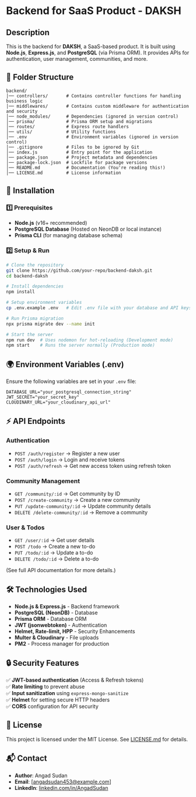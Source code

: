 # Backend for SaaS Product - DAKSH

## Description

This is the backend for **DAKSH**, a SaaS-based product. It is built using **Node.js**, **Express.js**, and **PostgreSQL** (via Prisma ORM). It provides APIs for authentication, user management, communities, and more.

## 📂 Folder Structure

```
backend/
│── controllers/       # Contains controller functions for handling business logic
│── middlewares/       # Contains custom middleware for authentication and security
│── node_modules/      # Dependencies (ignored in version control)
│── prisma/            # Prisma ORM setup and migrations
│── routes/            # Express route handlers
│── utils/             # Utility functions
│── .env               # Environment variables (ignored in version control)
│── .gitignore         # Files to be ignored by Git
│── index.js           # Entry point for the application
│── package.json       # Project metadata and dependencies
│── package-lock.json  # Lockfile for package versions
│── README.md          # Documentation (You're reading this!)
│── LICENSE.md         # License information
```

## 🚀 Installation

### 1️⃣ Prerequisites

- **Node.js** (v16+ recommended)
- **PostgreSQL Database** (Hosted on NeonDB or local instance)
- **Prisma CLI** (for managing database schema)

### 2️⃣ Setup & Run

```sh
# Clone the repository
git clone https://github.com/your-repo/backend-daksh.git
cd backend-daksh

# Install dependencies
npm install

# Setup environment variables
cp .env.example .env   # Edit .env file with your database and API keys

# Run Prisma migration
npx prisma migrate dev --name init

# Start the server
npm run dev  # Uses nodemon for hot-reloading (Development mode)
npm start    # Runs the server normally (Production mode)
```

## 🌍 Environment Variables (.env)

Ensure the following variables are set in your `.env` file:

```env
DATABASE_URL="your_postgresql_connection_string"
JWT_SECRET="your_secret_key"
CLOUDINARY_URL="your_cloudinary_api_url"
```

## ⚡ API Endpoints

### Authentication

- `POST /auth/register` → Register a new user
- `POST /auth/login` → Login and receive tokens
- `POST /auth/refresh` → Get new access token using refresh token

### Community Management

- `GET /community/:id` → Get community by ID
- `POST /create-community` → Create a new community
- `PUT /update-community/:id` → Update community details
- `DELETE /delete-community/:id` → Remove a community

### User & Todos

- `GET /user/:id` → Get user details
- `POST /todo` → Create a new to-do
- `PUT /todo/:id` → Update a to-do
- `DELETE /todo/:id` → Delete a to-do

(See full API documentation for more details.)

## 🛠️ Technologies Used

- **Node.js & Express.js** - Backend framework
- **PostgreSQL (NeonDB)** - Database
- **Prisma ORM** - Database ORM
- **JWT (jsonwebtoken)** - Authentication
- **Helmet, Rate-limit, HPP** - Security Enhancements
- **Multer & Cloudinary** - File uploads
- **PM2** - Process manager for production

## 🔒 Security Features

✅ **JWT-based authentication** (Access & Refresh tokens)  
✅ **Rate limiting** to prevent abuse  
✅ **Input sanitization** using `express-mongo-sanitize`  
✅ **Helmet** for setting secure HTTP headers  
✅ **CORS** configuration for API security

## 📝 License

This project is licensed under the MIT License. See [LICENSE.md](LICENSE.md) for details.

## 📬 Contact

- **Author**: Angad Sudan
- **Email**: [angadsudan453@example.com]
- **LinkedIn**: [linkedin.com/in/AngadSudan](https://linkedin.com/in/AngadSudan)
